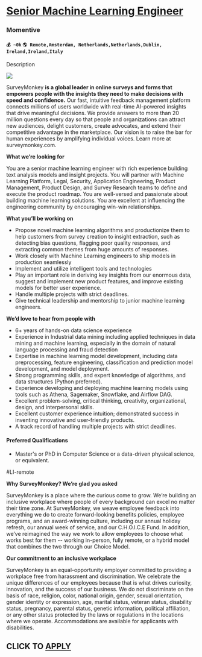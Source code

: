 # [Senior Machine Learning Engineer](https://www.remotewlb.com/apply/senior-machine-learning-engineer-85128)  
### Momentive  
#### `💰 ~0k` `🌎 Remote,Amsterdam, Netherlands,Netherlands,Dublin, Ireland,Ireland,Italy`  

Description

**![](https://imgur.com/p9BC1VP.png)**

SurveyMonkey **is a global leader in online surveys and forms that empowers people with the insights they need to make decisions with speed and confidence.** Our fast, intuitive feedback management platform connects millions of users worldwide with real-time AI-powered insights that drive meaningful decisions. We provide answers to more than 20 million questions every day so that people and organizations can attract new audiences, delight customers, create advocates, and extend their competitive advantage in the marketplace. Our vision is to raise the bar for human experiences by amplifying individual voices. Learn more at surveymonkey.com.

 **What we’re looking for**

You are a senior machine learning engineer with rich experience building text analysis models and insight projects. You will partner with Machine Learning Platform, Legal, Security, Application Engineering, Product Management, Product Design, and Survey Research teams to define and execute the product roadmap. You are well-versed and passionate about building machine learning solutions. You are excellent at influencing the engineering community by encouraging win-win relationships.

**What you’ll be working on**

  * Propose novel machine learning algorithms and productionize them to help customers from survey creation to insight extraction, such as detecting bias questions, flagging poor quality responses, and extracting common themes from huge amounts of responses. 
  * Work closely with Machine Learning engineers to ship models in production seamlessly
  * Implement and utilize intelligent tools and technologies
  * Play an important role in deriving key insights from our enormous data, suggest and implement new product features, and improve existing models for better user experience. 
  * Handle multiple projects with strict deadlines.
  * Give technical leadership and mentorship to junior machine learning engineers. 

**We’d love to hear from people with**

  * 6+ years of hands-on data science experience
  * Experience in Industrial data mining including applied techniques in data mining and machine learning, especially in the domain of natural language processing and fraud detection
  * Expertise in machine learning model development, including data preprocessing, feature engineering, classification and prediction model development, and model deployment.
  * Strong programming skills, and expert knowledge of algorithms, and data structures (Python preferred).
  * Experience developing and deploying machine learning models using tools such as Athena, Sagemaker, Snowflake, and Airflow DAG.
  * Excellent problem-solving, critical thinking, creativity, organizational, design, and interpersonal skills.
  * Excellent customer experience intuition; demonstrated success in inventing innovative and user-friendly products.
  * A track record of handling multiple projects with strict deadlines.

#### **Preferred Qualifications**

  * Master's or PhD in Computer Science or a data-driven physical science, or equivalent.

#LI-remote

 **Why SurveyMonkey? We’re glad you asked**

SurveyMonkey is a place where the curious come to grow. We’re building an inclusive workplace where people of every background can excel no matter their time zone. At SurveyMonkey, we weave employee feedback into everything we do to create forward-looking benefits policies, employee programs, and an award-winning culture, including our annual holiday refresh, our annual week of service, and our C.H.O.I.C.E Fund. In addition, we’ve reimagined the way we work to allow employees to choose what works best for them -- working in-person, fully remote, or a hybrid model that combines the two through our Choice Model.

**Our commitment to an inclusive workplace**

SurveyMonkey is an equal-opportunity employer committed to providing a workplace free from harassment and discrimination. We celebrate the unique differences of our employees because that is what drives curiosity, innovation, and the success of our business. We do not discriminate on the basis of race, religion, color, national origin, gender, sexual orientation, gender identity or expression, age, marital status, veteran status, disability status, pregnancy, parental status, genetic information, political affiliation, or any other status protected by the laws or regulations in the locations where we operate. Accommodations are available for applicants with disabilities.

  
## CLICK TO [APPLY](https://www.remotewlb.com/apply/senior-machine-learning-engineer-85128)


